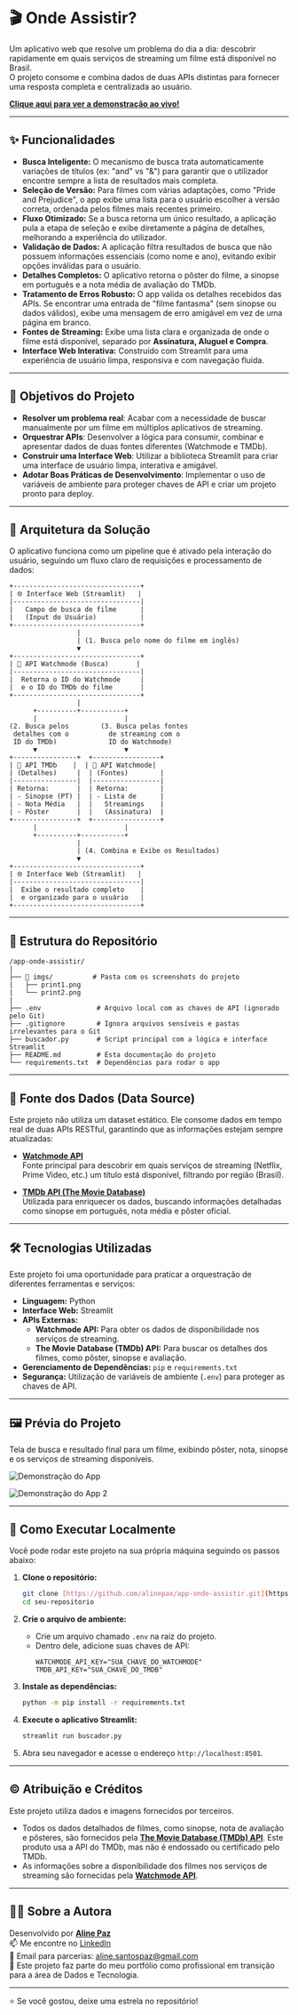 # 🎬 Onde Assistir?

Um aplicativo web que resolve um problema do dia a dia: descobrir rapidamente em quais serviços de streaming um filme está disponível no Brasil.  
O projeto consome e combina dados de duas APIs distintas para fornecer uma resposta completa e centralizada ao usuário.

**[Clique aqui para ver a demonstração ao vivo!](https://onde-assistir.streamlit.app/)**

---

## ✨ Funcionalidades

* **Busca Inteligente:** O mecanismo de busca trata automaticamente variações de títulos (ex: "and" vs "&") para garantir que o utilizador encontre sempre a lista de resultados mais completa.
* **Seleção de Versão:** Para filmes com várias adaptações, como "Pride and Prejudice", o app exibe uma lista para o usuário escolher a versão correta, ordenada pelos filmes mais recentes primeiro.
* **Fluxo Otimizado:** Se a busca retorna um único resultado, a aplicação pula a etapa de seleção e exibe diretamente a página de detalhes, melhorando a experiência do utilizador.
* **Validação de Dados:** A aplicação filtra resultados de busca que não possuem informações essenciais (como nome e ano), evitando exibir opções inválidas para o usuário.
* **Detalhes Completos:** O aplicativo retorna o pôster do filme, a sinopse em português e a nota média de avaliação do TMDb.
* **Tratamento de Erros Robusto:** O app valida os detalhes recebidos das APIs. Se encontrar uma entrada de "filme fantasma" (sem sinopse ou dados válidos), exibe uma mensagem de erro amigável em vez de uma página em branco.
* **Fontes de Streaming:** Exibe uma lista clara e organizada de onde o filme está disponível, separado por **Assinatura, Aluguel e Compra**.
* **Interface Web Interativa:** Construído com Streamlit para uma experiência de usuário limpa, responsiva e com navegação fluida.


---

## 🎯 Objetivos do Projeto

- **Resolver um problema real**: Acabar com a necessidade de buscar manualmente por um filme em múltiplos aplicativos de streaming.
- **Orquestrar APIs**: Desenvolver a lógica para consumir, combinar e apresentar dados de duas fontes diferentes (Watchmode e TMDb).
- **Construir uma Interface Web**: Utilizar a biblioteca Streamlit para criar uma interface de usuário limpa, interativa e amigável.
- **Adotar Boas Práticas de Desenvolvimento**: Implementar o uso de variáveis de ambiente para proteger chaves de API e criar um projeto pronto para deploy.

---

## 🤖 Arquitetura da Solução

O aplicativo funciona como um pipeline que é ativado pela interação do usuário, seguindo um fluxo claro de requisições e processamento de dados:

```text
+--------------------------------+
| 🌐 Interface Web (Streamlit)   |
|--------------------------------|
|   Campo de busca de filme      |
|   (Input do Usuário)           |
+--------------------------------+
                 |
                 | (1. Busca pelo nome do filme em inglês)
                 ▼
+--------------------------------+
| 🤖 API Watchmode (Busca)       |
|--------------------------------|
|  Retorna o ID do Watchmode     |
|  e o ID do TMDb do filme       |
+--------------------------------+
                 |
      +----------+-----------+
      |                      |
(2. Busca pelos        (3. Busca pelas fontes
 detalhes com o          de streaming com o
 ID do TMDb)             ID do Watchmode)
      ▼                      ▼
+----------------+  +-----------------+
| 🤖 API TMDb    |  | 🤖 API Watchmode|
| (Detalhes)     |  | (Fontes)        |
|----------------|  |-----------------|
| Retorna:       |  | Retorna:        |
| - Sinopse (PT) |  | - Lista de      |
| - Nota Média   |  |   Streamings    |
| - Pôster       |  |   (Assinatura)  |
+----------------+  +-----------------+
      |                      |
      +----------+-----------+
                 |
                 | (4. Combina e Exibe os Resultados)
                 ▼
+--------------------------------+
| 🌐 Interface Web (Streamlit)   |
|--------------------------------|
|  Exibe o resultado completo    |
|  e organizado para o usuário   |
+--------------------------------+

```

---

## 📁 Estrutura do Repositório

```
/app-onde-assistir/
|
├── 📂 imgs/          # Pasta com os screenshots do projeto
|   ├── print1.png    
|   └── print2.png
|
├── .env              # Arquivo local com as chaves de API (ignorado pelo Git)
├── .gitignore        # Ignora arquivos sensíveis e pastas irrelevantes para o Git
├── buscador.py       # Script principal com a lógica e interface Streamlit
├── README.md         # Esta documentação do projeto
└── requirements.txt  # Dependências para rodar o app

```
---

## 📄 Fonte dos Dados (Data Source)

Este projeto não utiliza um dataset estático. Ele consome dados em tempo real de duas APIs RESTful, garantindo que as informações estejam sempre atualizadas:

- **[Watchmode API](https://watchmode.com/api/)**  
  Fonte principal para descobrir em quais serviços de streaming (Netflix, Prime Video, etc.) um título está disponível, filtrando por região (Brasil).

- **[TMDb API (The Movie Database)](https://developer.themoviedb.org/docs)**  
  Utilizada para enriquecer os dados, buscando informações detalhadas como sinopse em português, nota média e pôster oficial.
  
---

## 🛠️ Tecnologias Utilizadas

Este projeto foi uma oportunidade para praticar a orquestração de diferentes ferramentas e serviços:

* **Linguagem:** Python
* **Interface Web:** Streamlit
* **APIs Externas:**
    * **Watchmode API:** Para obter os dados de disponibilidade nos serviços de streaming.
    * **The Movie Database (TMDb) API:** Para buscar os detalhes dos filmes, como pôster, sinopse e avaliação.
* **Gerenciamento de Dependências:** `pip` e `requirements.txt`
* **Segurança:** Utilização de variáveis de ambiente (`.env`) para proteger as chaves de API.

---

## 🖼️ Prévia do Projeto

Tela de busca e resultado final para um filme, exibindo pôster, nota, sinopse e os serviços de streaming disponíveis.

![Demonstração do App](imgs/print1.png)

![Demonstração do App 2](imgs/print2.png)

---


## 🚀 Como Executar Localmente

Você pode rodar este projeto na sua própria máquina seguindo os passos abaixo:

1.  **Clone o repositório:**
    ```bash
    git clone [https://github.com/alinepax/app-onde-assistir.git](https://github.com/alinepax/app-onde-assistir.git)
    cd seu-repositorio
    ```

2.  **Crie o arquivo de ambiente:**
    * Crie um arquivo chamado `.env` na raiz do projeto.
    * Dentro dele, adicione suas chaves de API:
        ```
        WATCHMODE_API_KEY="SUA_CHAVE_DO_WATCHMODE"
        TMDB_API_KEY="SUA_CHAVE_DO_TMDB"
        ```

3.  **Instale as dependências:**
    ```bash
    python -m pip install -r requirements.txt
    ```

4.  **Execute o aplicativo Streamlit:**
    ```bash
    streamlit run buscador.py
    ```

5.  Abra seu navegador e acesse o endereço `http://localhost:8501`.

---

## ©️ Atribuição e Créditos

Este projeto utiliza dados e imagens fornecidos por terceiros.

* Todos os dados detalhados de filmes, como sinopse, nota de avaliação e pôsteres, são fornecidos pela **[The Movie Database (TMDb) API](https://www.themoviedb.org/)**. Este produto usa a API do TMDb, mas não é endossado ou certificado pelo TMDb.
* As informações sobre a disponibilidade dos filmes nos serviços de streaming são fornecidas pela **[Watchmode API](https://watchmode.com/)**.

---

## 👩‍💻 Sobre a Autora

Desenvolvido por **[Aline Paz](https://github.com/alinepax)**  
📫 Me encontre no [LinkedIn](https://www.linkedin.com/in/alinedapaz/)  
📧 Email para parcerias: aline.santospaz@gmail.com  
🎯 Este projeto faz parte do meu portfólio como profissional em transição para a área de Dados e Tecnologia.

---

⭐ Se você gostou, deixe uma estrela no repositório!

